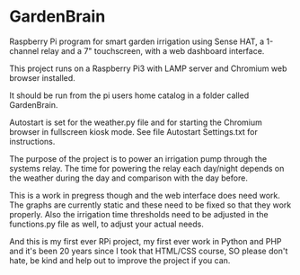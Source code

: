 # GardenBrain
Raspberry Pi program for smart garden irrigation using Sense HAT, a 1-channel relay and a 7" touchscreen, with a web dashboard interface.

This project runs on a Raspberry Pi3 with LAMP server and Chromium web browser installed.

It should be run from the pi users home catalog in a folder called GardenBrain.

Autostart is set for the weather.py file and for starting the Chromium browser in fullscreen kiosk mode. See file Autostart Settings.txt for instructions.

The purpose of the project is to power an irrigation pump through the systems relay. The time for powering the relay each day/night depends on the weather during the day and comparison with the day before.

This is a work in pregress though and the web interface does need work. The graphs are currently static and these need to be fixed so that they work properly. Also the irrigation time thresholds need to be adjusted in the functions.py file as well, to adjust your actual needs.

And this is my first ever RPi project, my first ever work in Python and PHP and it's been 20 years since I took that HTML/CSS course, SO please don't hate, be kind and help out to improve the project if you can.
